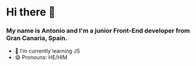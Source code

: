# Hi there 👋

### My name is Antonio and I'm a junior Front-End developer from Gran Canaria, Spain.

- 🌱 I’m currently learning JS
- 😄 Pronouns: HE/HIM

<!--
**AntonioJCLDev/antoniojcldev** is a ✨ _special_ ✨ repository because its `README.md` (this file) appears on your GitHub profile.

Here are some ideas to get you started:

- 🔭 I’m currently working on ...
- 🌱 I’m currently learning ...
- 👯 I’m looking to collaborate on ...
- 🤔 I’m looking for help with ...
- 💬 Ask me about ...
- 📫 How to reach me: ...
- 😄 Pronouns: ...
- ⚡ Fun fact: ...
-->
